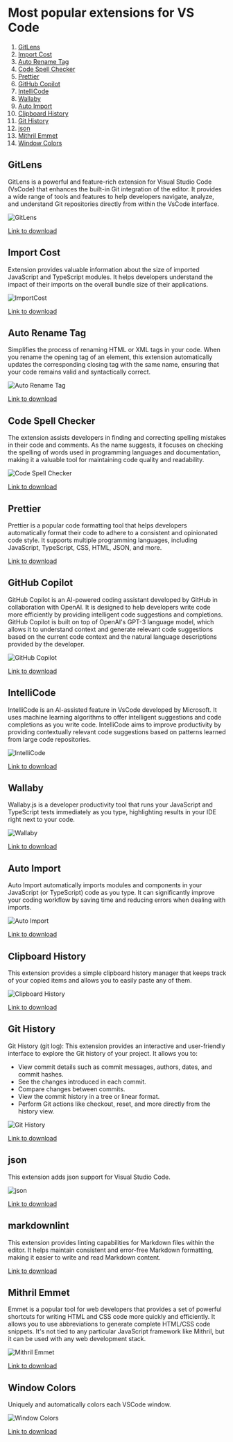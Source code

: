 # Most popular extensions for VS Code

1. [GitLens](#gitlens)
2. [Import Cost](#import-cost)
3. [Auto Rename Tag](#auto-rename-tag)
4. [Code Spell Checker](#code-spell-checker)
5. [Prettier](#prettier)
6. [GitHub Copilot](#github-copilot)
7. [IntelliCode](#intellicode)
8. [Wallaby](#wallaby)
9. [Auto Import](#auto-import)
10. [Clipboard History](#clipboard-history)
11. [Git History](#git-history)
12. [json](#json)
13. [Mithril Emmet](#mithril-emmet)
14. [Window Colors](#window-colors)

## GitLens

GitLens is a powerful and feature-rich extension for Visual Studio Code (VsCode) that enhances the built-in Git integration of the editor. It provides a wide range of tools and features to help developers navigate, analyze, and understand Git repositories directly from within the VsCode interface.

![GitLens](https://raw.githubusercontent.com/gitkraken/vscode-gitlens/main/images/docs/current-line-blame.png "GitLens")

[Link to download](https://marketplace.visualstudio.com/items?itemName=eamodio.gitlens "Link to download")

## Import Cost

Extension provides valuable information about the size of imported JavaScript and TypeScript modules. It helps developers understand the impact of their imports on the overall bundle size of their applications.

![ImportCost](https://citw.dev/_next/image?url=%2fposts%2fimport-cost%2f1quov3TFpgG2ur7myCLGtsA.gif&w=1080&q=75 "ImportCost")

[Link to download](https://marketplace.visualstudio.com/items?itemName=wix.vscode-import-cost "Link to download")

## Auto Rename Tag

Simplifies the process of renaming HTML or XML tags in your code. When you rename the opening tag of an element, this extension automatically updates the corresponding closing tag with the same name, ensuring that your code remains valid and syntactically correct.

![Auto Rename Tag](https://github.com/formulahendry/vscode-auto-rename-tag/raw/HEAD/images/usage.gif "Auto Rename Tag")

[Link to download](https://marketplace.visualstudio.com/items?itemName=formulahendry.auto-rename-tag "Link to download")

## Code Spell Checker

The extension assists developers in finding and correcting spelling mistakes in their code and comments. As the name suggests, it focuses on checking the spelling of words used in programming languages and documentation, making it a valuable tool for maintaining code quality and readability.

![Code Spell Checker](https://raw.githubusercontent.com/streetsidesoftware/vscode-spell-checker/main/images/suggestions.gif "Code Spell Checker")

[Link to download](https://marketplace.visualstudio.com/items?itemName=streetsidesoftware.code-spell-checker "Link to download")

## Prettier

Prettier is a popular code formatting tool that helps developers automatically format their code to adhere to a consistent and opinionated code style. It supports multiple programming languages, including JavaScript, TypeScript, CSS, HTML, JSON, and more.

[Link to download](https://marketplace.visualstudio.com/items?itemName=esbenp.prettier-vscode "Link to download")

## GitHub Copilot

GitHub Copilot is an AI-powered coding assistant developed by GitHub in collaboration with OpenAI. It is designed to help developers write code more efficiently by providing intelligent code suggestions and completions. GitHub Copilot is built on top of OpenAI's GPT-3 language model, which allows it to understand context and generate relevant code suggestions based on the current code context and the natural language descriptions provided by the developer.

![GitHub Copilot](https://user-images.githubusercontent.com/37570492/212964557-8d832278-61bb-4288-a8a7-47f35859e868.gif "GitHub Copilot")

[Link to download](https://marketplace.visualstudio.com/items?itemName=GitHub.copilot "Link to download")

## IntelliCode

IntelliCode is an AI-assisted feature in VsCode developed by Microsoft. It uses machine learning algorithms to offer intelligent suggestions and code completions as you write code. IntelliCode aims to improve productivity by providing contextually relevant code suggestions based on patterns learned from large code repositories.

![IntelliCode](https://learn.microsoft.com/en-us/visualstudio/intellicode/media/intellicode-usage-examples-v2.gif "IntelliCode")

[Link to download](https://marketplace.visualstudio.com/items?itemName=VisualStudioExptTeam.vscodeintellicode "Link to download")

## Wallaby

Wallaby.js is a developer productivity tool that runs your JavaScript and TypeScript tests immediately as you type, highlighting results in your IDE right next to your code.

![Wallaby](https://wallabyjs.com/assets/img/vsc.gif "Wallaby")

[Link to download](https://marketplace.visualstudio.com/items?itemName=WallabyJs.wallaby-vscode "Link to download")

## Auto Import

Auto Import automatically imports modules and components in your JavaScript (or TypeScript) code as you type. It can significantly improve your coding workflow by saving time and reducing errors when dealing with imports.

![Auto Import](https://res.cloudinary.com/practicaldev/image/fetch/s--alasjcHZ--/c_limit%2Cf_auto%2Cfl_progressive%2Cq_66%2Cw_880/https://blog.shanemitchell.dev/2831b20596aa2d650c6867d5b6f89fcb/auto-import-working.gif "Auto Import")

[Link to download](https://marketplace.visualstudio.com/items?itemName=steoates.autoimport "Link to download")

## Clipboard History

This extension provides a simple clipboard history manager that keeps track of your copied items and allows you to easily paste any of them.

![Clipboard History](https://github.com/aefernandes/vscode-clipboard-history-extension/raw/master/images/demo-1.gif "Clipboard History")

[Link to download](https://marketplace.visualstudio.com/items?itemName=Anjali.clipboard-history "Link to download")

## Git History

Git History (git log): This extension provides an interactive and user-friendly interface to explore the Git history of your project. It allows you to:

- View commit details such as commit messages, authors, dates, and commit hashes.
- See the changes introduced in each commit.
- Compare changes between commits.
- View the commit history in a tree or linear format.
- Perform Git actions like checkout, reset, and more directly from the history view.

![Git History](https://raw.githubusercontent.com/DonJayamanne/gitHistoryVSCode/main/images/gitLogv3.gif "Git History")

[Link to download](https://marketplace.visualstudio.com/items?itemName=donjayamanne.githistory "Link to download")

## json

This extension adds json support for Visual Studio Code.

![json](https://raw.githubusercontent.com/ZainChen/vscode-json/master/assets/json.gif "json")

[Link to download](https://marketplace.visualstudio.com/items?itemName=ZainChen.json "Link to download")

## markdownlint

This extension provides linting capabilities for Markdown files within the editor. It helps maintain consistent and error-free Markdown formatting, making it easier to write and read Markdown content.

[Link to download](https://marketplace.visualstudio.com/items?itemName=ZainChen.json "Link to download")

## Mithril Emmet

Emmet is a popular tool for web developers that provides a set of powerful shortcuts for writing HTML and CSS code more quickly and efficiently. It allows you to use abbreviations to generate complete HTML/CSS code snippets. It's not tied to any particular JavaScript framework like Mithril, but it can be used with any web development stack.

![Mithril Emmet](https://github.com/FallenMax/mithril-emmet/raw/HEAD/images/screenshot.gif "Mithril Emmet")

[Link to download](https://marketplace.visualstudio.com/items?itemName=FallenMax.mithril-emmet "Link to download")

## Window Colors

Uniquely and automatically colors each VSCode window.

![Window Colors](https://raw.githubusercontent.com/stuartcrobinson/unique-window-colors/master/img/live_dark_screenshot.png "Window Colors")

[Link to download](https://marketplace.visualstudio.com/items?itemName=stuart.unique-window-colors "Link to download")
